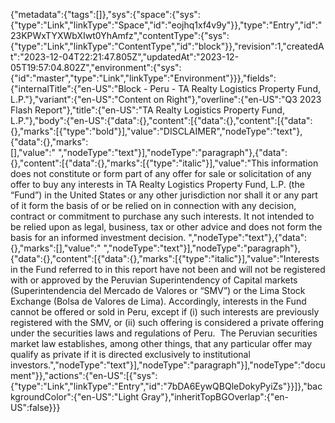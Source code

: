 {"metadata":{"tags":[]},"sys":{"space":{"sys":{"type":"Link","linkType":"Space","id":"eojhq1xf4v9y"}},"type":"Entry","id":"23KPWxTYXWbXIwt0YhAmfz","contentType":{"sys":{"type":"Link","linkType":"ContentType","id":"block"}},"revision":1,"createdAt":"2023-12-04T22:21:47.805Z","updatedAt":"2023-12-05T19:57:04.802Z","environment":{"sys":{"id":"master","type":"Link","linkType":"Environment"}}},"fields":{"internalTitle":{"en-US":"Block - Peru - TA Realty Logistics Property Fund, L.P."},"variant":{"en-US":"Content on Right"},"overline":{"en-US":"Q3 2023 Flash Report"},"title":{"en-US":"TA Realty Logistics Property Fund, L.P."},"body":{"en-US":{"data":{},"content":[{"data":{},"content":[{"data":{},"marks":[{"type":"bold"}],"value":"DISCLAIMER","nodeType":"text"},{"data":{},"marks":[],"value":" ","nodeType":"text"}],"nodeType":"paragraph"},{"data":{},"content":[{"data":{},"marks":[{"type":"italic"}],"value":"This information does not constitute or form part of any offer for sale or solicitation of any offer to buy any interests in TA Realty Logistics Property Fund, L.P. (the “Fund”) in the United States or any other jurisdiction nor shall it or any part of it form the basis of or be relied on in connection with any decision, contract or commitment to purchase any such interests. It not intended to be relied upon as legal, business, tax or other advice and does not form the basis for an informed investment decision. ","nodeType":"text"},{"data":{},"marks":[],"value":" ","nodeType":"text"}],"nodeType":"paragraph"},{"data":{},"content":[{"data":{},"marks":[{"type":"italic"}],"value":"Interests in the Fund referred to in this report have not been and will not be registered with or approved by the Peruvian Superintendency of Capital markets (Superintendencia del Mercado de Valores or “SMV”) or the Lima Stock Exchange (Bolsa de Valores de Lima). Accordingly, interests in the Fund cannot be offered or sold in Peru, except if (i) such interests are previously registered with the SMV, or (ii) such offering is considered a private offering under the securities laws and regulations of Peru.  The Peruvian securities market law establishes, among other things, that any particular offer may qualify as private if it is directed exclusively to institutional investors.","nodeType":"text"}],"nodeType":"paragraph"}],"nodeType":"document"}},"actions":{"en-US":[{"sys":{"type":"Link","linkType":"Entry","id":"7bDA6EywQBQleDokyPyiZs"}}]},"backgroundColor":{"en-US":"Light Gray"},"inheritTopBGOverlap":{"en-US":false}}}